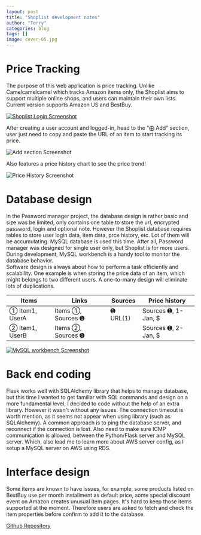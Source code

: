 ```yaml
---
layout: post
title: "Shoplist development notes"
author: "Terry"
categories: blog
tags: []
image: cover-05.jpg
---
```


# Price Tracking

The purpose of this web application is price tracking. Unlike Camelcamelcamel which tracks Amazon items only, the Shoplist aims to support multiple online shops, and users can maintain their own lists.  
Current version supports Amazon US and BestBuy.  

[![Shoplist Login Screenshot][img link]][repo link]  

After creating a user account and logged-in, head to the "⨁ Add" section, user just need to copy and paste the URL of an item to start tracking its price.  

![Add section Screenshot][img link2]  

Also features a price history chart to see the price trend!  

![Price History Screenshot][img link3]  

# Database design

In the Password manager project, the database design is rather basic and size was be limited, only contains one table to store the url, encrypted password, login and optional note. However the Shoplist database requires tables to store user login data, item data, prce history, etc. Lot of them will be accumulating. MySQL database is used this time. After all, Password manager was designed for single user only, but Shoplist is for more users.  
During development, MySQL workbench is a handy tool to monitor the database behavior.  
Software design is always about how to perform a task efficiently and scalability. One example is when storing the price data of an item, which might belongs to two different users. A one-to-many design will eliminate lots of duplications.  

| Items         | Links              | Sources    | Price history   |
|---------------|--------------------|------------|-----------------|
| ➀ Item1, UserA | Items ➀, Sources ➊ | ➊ URL(1) | Sources ➊, 1-Jan, $ |
| ➁ Item1, UserB | Items ➁, Sources ➊ |          | Sources ➊, 2-Jan, $ |   

[![MySQL workbench Screenshot][img link4]][workbench link]  

# Back end coding

Flask works well with SQLAlchemy library that helps to manage database, but this time I wanted to get familiar with SQL commands and design on a more fundamental level, I decided to code without the help of an extra library. However it wasn't without any issues. The connection timeout is worth mention, as it seems not appear when using library (such as SQLAlchemy). A common approach is to ping the database server, and reconnect if the connection is lost. Also need to make sure ICMP communication is allowed, between the Python/Flask server and MySQL server. Which, also lead me to learn more about AWS server config, as I setup a MySQL server on AWS using RDS.  

# Interface design

Some items are known to have issues, for example, some products listed on BestBuy use per month installment as default price, some special discount event on Amazon creates unusual item pages. It's hard to keep those items supported at the moment. Therefore users are asked to fetch and check the item properties before confirm to add it to the database.  

[Github Repository][repo link]  


[repo link]: https://github.com/TNirvT/Shoplist
[img link]: https://drive.google.com/uc?export=view&id=15kCfBUL6Lhagx4_72m7mS7Q3LmPZ4TKY "Shoplist Login Screenshot"
[img link2]: https://drive.google.com/uc?export=view&id=1sl25q15bu3sLntwRf4q8dGhMHyQe62TB "Add section Screenshot"
[img link3]: https://drive.google.com/uc?export=view&id=1eq0EvocC_x7mFeQukGjmHrZNnAGcfVJe "Price History Screenshot"
[img link4]: https://drive.google.com/uc?export=view&id=1YKVw6VRiye_N3Tec3xT3xbhtUg5jFFzU "MySQL workbench Screenshot"
[workbench link]: https://www.mysql.com/products/workbench/
